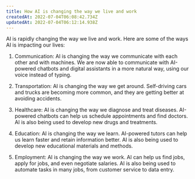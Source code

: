 ```yaml
---
title: How AI is changing the way we live and work
createdAt: 2022-07-04T06:08:42.734Z
updatedAt: 2022-07-04T06:12:14.938Z
---
```


AI is rapidly changing the way we live and work. Here are some of the ways AI is impacting our lives:

1. Communication: AI is changing the way we communicate with each other and with machines. We are now able to communicate with AI-powered chatbots and digital assistants in a more natural way, using our voice instead of typing.

2. Transportation: AI is changing the way we get around. Self-driving cars and trucks are becoming more common, and they are getting better at avoiding accidents.

3. Healthcare: AI is changing the way we diagnose and treat diseases. AI-powered chatbots can help us schedule appointments and find doctors. AI is also being used to develop new drugs and treatments.

4. Education: AI is changing the way we learn. AI-powered tutors can help us learn faster and retain information better. AI is also being used to develop new educational materials and methods.

5. Employment: AI is changing the way we work. AI can help us find jobs, apply for jobs, and even negotiate salaries. AI is also being used to automate tasks in many jobs, from customer service to data entry.
